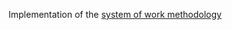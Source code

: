 Implementation of the [system of work methodology](https://github.com/SyntropicSystems/methodology-task-orchestration-system-of-work)
